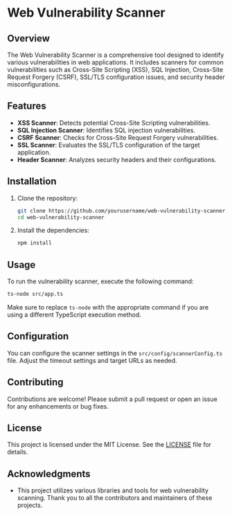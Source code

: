 # Web Vulnerability Scanner

## Overview

The Web Vulnerability Scanner is a comprehensive tool designed to identify various vulnerabilities in web applications. It includes scanners for common vulnerabilities such as Cross-Site Scripting (XSS), SQL Injection, Cross-Site Request Forgery (CSRF), SSL/TLS configuration issues, and security header misconfigurations.

## Features

- **XSS Scanner**: Detects potential Cross-Site Scripting vulnerabilities.
- **SQL Injection Scanner**: Identifies SQL injection vulnerabilities.
- **CSRF Scanner**: Checks for Cross-Site Request Forgery vulnerabilities.
- **SSL Scanner**: Evaluates the SSL/TLS configuration of the target application.
- **Header Scanner**: Analyzes security headers and their configurations.

## Installation

1. Clone the repository:
   ```bash
   git clone https://github.com/yourusername/web-vulnerability-scanner.git
   cd web-vulnerability-scanner
   ```

2. Install the dependencies:
   ```bash
   npm install
   ```

## Usage

To run the vulnerability scanner, execute the following command:

```bash
ts-node src/app.ts
```

Make sure to replace `ts-node` with the appropriate command if you are using a different TypeScript execution method.

## Configuration

You can configure the scanner settings in the `src/config/scannerConfig.ts` file. Adjust the timeout settings and target URLs as needed.

## Contributing

Contributions are welcome! Please submit a pull request or open an issue for any enhancements or bug fixes.

## License

This project is licensed under the MIT License. See the [LICENSE](LICENSE) file for details.

## Acknowledgments

- This project utilizes various libraries and tools for web vulnerability scanning. Thank you to all the contributors and maintainers of these projects.
